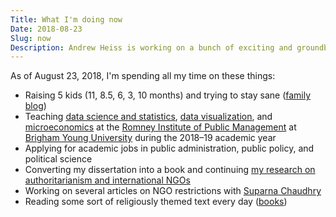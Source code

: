```yaml
---
Title: What I'm doing now
Date: 2018-08-23
Slug: now
Description: Andrew Heiss is working on a bunch of exciting and groundbreaking projects
---
```


As of August 23, 2018, I'm spending all my time on these things:

* Raising 5 kids (11, 8.5, 6, 3, 10 months) and trying to stay sane ([family blog](http://www.heissatopia.com/))
* Teaching [data science and statistics](https://statsf18.classes.andrewheiss.com/),  [data visualization](https://datavizf17.classes.andrewheiss.com/), and [microeconomics](https://econw18.classes.andrewheiss.com/) at the [Romney Institute of Public Management](https://marriottschool.byu.edu/mpa/) at [Brigham Young University](https://home.byu.edu/home/) during the 2018–19 academic year
* Applying for academic jobs in public administration, public policy, and political science
* Converting my dissertation into a book and continuing [my research on authoritarianism and international NGOs](https://www.ingoresearch.org/)
* Working on several articles on NGO restrictions with [Suparna Chaudhry](http://www.suparnachaudhry.com/)
* Reading some sort of religiously themed text every day ([books](https://www.goodreads.com/review/list/2733632-andrew-heiss?shelf=religious))
